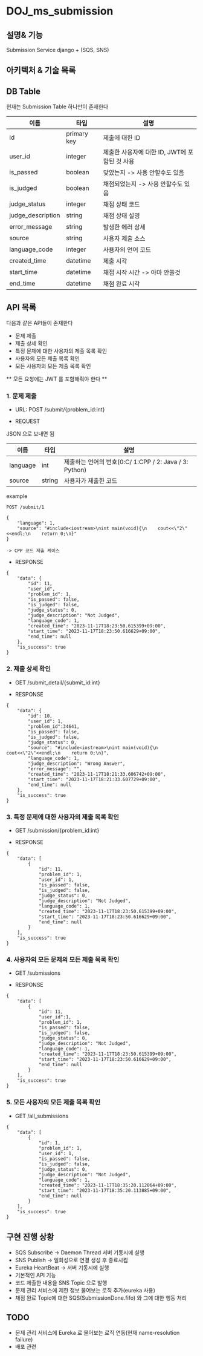 # DOJ_ms_submission
## 설명& 기능
Submission Service
django + (SQS, SNS)

## 아키텍처 & 기술 목록


## DB Table
현재는 Submission Table 하나만이 존재한다

| 이름 | 타입 | 설명 |
|----- | ------ | ------|
| id   | primary key   | 제출에 대한 ID|
| user_id | integer  | 제출한 사용자에 대한 ID, JWT에 포함된 것 사용|
| is_passed | boolean | 맞았는지 -> 사용 안할수도 있음|
| is_judged | boolean | 채점되었는지 -> 사용 안할수도 있음|
| judge_status | integer | 채점 상태 코드|
| judge_description | string | 채점 상태 설명 |
| error_message | string | 발생한 에러 상세 |
| source | string | 사용자 제출 소스 |
| language_code | integer | 사용자의 언어 코드 |
| created_time | datetime | 제출 시각 |
| start_time | datetime | 채점 시작 시간 -> 아마 안쓸것 |
| end_time | datetime | 채점 완료 시각 | 



## API 목록
다음과 같은 API들이 존재한다
- 문제 제출
- 제출 상세 확인
- 특정 문제에 대한 사용자의 제출 목록 확인
- 사용자의 모든 제출 목록 확인
- 모든 사용자의 모든 제출 목록 확인

** 모든 요청에는 JWT 를 포함해줘야 한다 **

### 1. 문제 제출 
- URL: POST /submit/{problem_id:int}

- REQUEST

JSON 으로 보내면 됨

| 이름 | 타입 | 설명 |
|----- | ------ | ------|
| language   | int   | 제출하는 언어의 번호(0:C/ 1:CPP / 2: Java / 3: Python) |
| source | string | 사용자가 제출한 코드 |

example
```
POST /submit/1

{
    "language": 1,
    "source": "#include<iostream>\nint main(void){\n    cout<<\"2\"<<endl;\n    return 0;\n}"
}

-> CPP 코드 제출 케이스
```

- RESPONSE
```
{
    "data": {
        "id": 11,
        "user_id",
        "problem_id": 1,
        "is_passed": false,
        "is_judged": false,
        "judge_status": 0,
        "judge_description": "Not Judged",
        "language_code": 1,
        "created_time": "2023-11-17T18:23:50.615399+09:00",
        "start_time": "2023-11-17T18:23:50.616629+09:00",
        "end_time": null
    },
    "is_success": true
}
```

### 2. 제출 상세 확인
- GET /submit_detail/{submit_id:int}

- RESPONSE
```
{
    "data": {
        "id": 10,
        "user_id": 1,
        "problem_id":34641,
        "is_passed": false,
        "is_judged": false,
        "judge_status": 0,
        "source": "#include<iostream>\nint main(void){\n    cout<<\"2\"<<endl;\n    return 0;\n}",
        "language_code": 1,
        "judge_description": "Wrong Answer",
        "error_message": "",
        "created_time": "2023-11-17T18:21:33.606742+09:00",
        "start_time": "2023-11-17T18:21:33.607729+09:00",
        "end_time": null
    },
    "is_success": true
}
```

### 3. 특정 문제에 대한 사용자의 제출 목록 확인
- GET /submission/{problem_id:int}

- RESPONSE 
```
{
    "data": [
        {
            "id": 11,
            "problem_id": 1,
            "user_id": 1,
            "is_passed": false,
            "is_judged": false,
            "judge_status": 0,
            "judge_description": "Not Judged",
            "language_code": 1,
            "created_time": "2023-11-17T18:23:50.615399+09:00",
            "start_time": "2023-11-17T18:23:50.616629+09:00",
            "end_time": null
        }
    ],
    "is_success": true
}
```

### 4. 사용자의 모든 문제의 모든 제출 목록 확인
- GET /submissions

- RESPONSE
```
{
    "data": [
        {
            "id": 11,
            "user_id":1,
            "problem_id": 1,
            "is_passed": false,
            "is_judged": false,
            "judge_status": 0,
            "judge_description": "Not Judged",
            "language_code": 1,
            "created_time": "2023-11-17T18:23:50.615399+09:00",
            "start_time": "2023-11-17T18:23:50.616629+09:00",
            "end_time": null
        }
    ],
    "is_success": true
}
```

### 5. 모든 사용자의 모든 제출 목록 확인
- GET /all_submissions

```
{
    "data": [
        {
            "id": 1,
            "problem_id": 1,
            "user_id": 1,
            "is_passed": false,
            "is_judged": false,
            "judge_status": 0,
            "judge_description": "Not Judged",
            "language_code": 1,
            "created_time": "2023-11-17T18:35:20.112064+09:00",
            "start_time": "2023-11-17T18:35:20.113885+09:00",
            "end_time": null
        }
    ],
    "is_success": true
}

```

## 구현 진행 상황
- SQS Subscribe -> Daemon Thread 서버 기동시에 실행
- SNS Publish -> 일회성으로 연결 생성 후 종료시킴
- Eureka HeartBeat -> 서버 기동시에 실행
- 기본적인 API 기능
- 코드 제출한 내용을 SNS Topic 으로 발행
- 문제 관리 서비스에 제한 정보 물어보는 로직 추가(eureka 사용)
- 채점 완료 Topic에 대한 SQS(SubmissionDone.fifo) 와 그에 대한 행동 처리

## TODO
- 문제 관리 서비스에 Eureka 로 물어보는 로직 연동(현재 name-resolution failure)
- 배포 관련